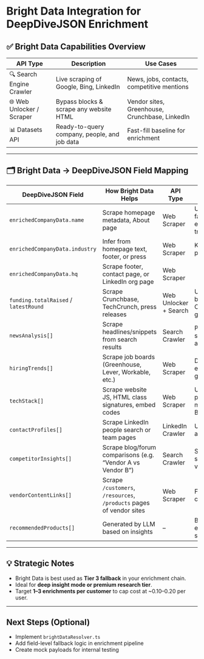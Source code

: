 
# Bright Data Integration for DeepDiveJSON Enrichment

## ✅ Bright Data Capabilities Overview

| API Type                | Description                                  | Use Cases                                  |
|-------------------------|----------------------------------------------|--------------------------------------------|
| 🔍 Search Engine Crawler | Live scraping of Google, Bing, LinkedIn       | News, jobs, contacts, competitive mentions |
| 🌐 Web Unlocker / Scraper | Bypass blocks & scrape any website HTML      | Vendor sites, Greenhouse, Crunchbase, LinkedIn |
| 📊 Datasets API          | Ready-to-query company, people, and job data | Fast-fill baseline for enrichment          |

---

## 🗂 Bright Data → DeepDiveJSON Field Mapping

| DeepDiveJSON Field              | How Bright Data Helps                                                 | API Type           | Notes                                 |
|--------------------------------|------------------------------------------------------------------------|---------------------|----------------------------------------|
| `enrichedCompanyData.name`     | Scrape homepage metadata, About page                                  | Web Scraper         | Use for fallback or enhanced trust     |
| `enrichedCompanyData.industry` | Infer from homepage text, footer, or press                            | Web Scraper         | KG logic if present                    |
| `enrichedCompanyData.hq`       | Scrape footer, contact page, or LinkedIn org page                     | Web Scraper         |                                        |
| `funding.totalRaised` / `latestRound` | Scrape Crunchbase, TechCrunch, press releases                  | Web Unlocker + Search | Use proxy to bypass Crunchbase gating |
| `newsAnalysis[]`               | Scrape headlines/snippets from search results                         | Search Crawler       | Parse summaries, authors               |
| `hiringTrends[]`               | Scrape job boards (Greenhouse, Lever, Workable, etc.)                 | Web Scraper         | Detect team expansion or geography     |
| `techStack[]`                  | Scrape website JS, HTML class signatures, embed codes                 | Web Scraper         | Use JS parsing to mimic BuiltWith      |
| `contactProfiles[]`           | Scrape LinkedIn people search or team pages                           | LinkedIn Crawler     | Use proxy to avoid blocks              |
| `competitorInsights[]`        | Scrape blog/forum comparisons (e.g. “Vendor A vs Vendor B”)           | Search Crawler       | Structured summarization via LLM       |
| `vendorContentLinks[]`        | Scrape `/customers`, `/resources`, `/products` pages of vendor sites  | Web Scraper         | Filter by content type                 |
| `recommendedProducts[]`       | Generated by LLM based on insights                                     | –                   | BD supports evidence sourcing          |

---

## 💡 Strategic Notes

- Bright Data is best used as **Tier 3 fallback** in your enrichment chain.
- Ideal for **deep insight mode or premium research tier**.
- Target **1–3 enrichments per customer** to cap cost at ~$0.10–$0.20 per user.

---

## Next Steps (Optional)

- Implement `brightDataResolver.ts`
- Add field-level fallback logic in enrichment pipeline
- Create mock payloads for internal testing
